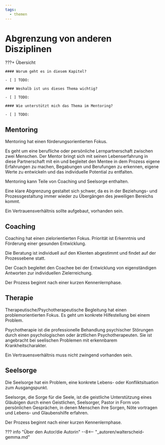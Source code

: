 ```yaml
---
tags:
  - themen
---
```



# Abgrenzung von anderen Disziplinen

???+ Übersicht

    #### Worum geht es in diesem Kapitel? 

    - [ ] TODO:

    #### Weshalb ist uns dieses Thema wichtig?  
    
    - [ ] TODO:

    #### Wie unterstützt mich das Thema im Mentoring?

    - [ ] TODO:

## Mentoring

Mentoring hat einen förderungsorientierten Fokus.

Es geht um eine berufliche oder persönliche
Lernpartnerschaft zwischen zwei Menschen. Der
Mentor bringt sich mit seinen Lebenserfahrung in
diese Partnerschaft mit ein und begleitet den
Mentee in dem Prozess eigene Erfahrungen zu
machen, Begabungen und Berufungen zu erkennen,
eigene Werte zu entwickeln und das individuelle
Potential zu entfalten.

Mentoring kann Teile von Coaching und Seelsorge
enthalten.

Eine klare Abgrenzung gestaltet sich schwer, da es in
der Beziehungs- und Prozessgestaltung immer
wieder zu Übergängen des jeweiligen Bereichs
kommt.

Ein Vertrauensverhältnis sollte aufgebaut,
vorhanden sein.

## Coaching

Coaching hat einen zielorientierten Fokus. Priorität
ist Erkenntnis und Förderung einer gesunden
Entwicklung.

Die Beratung ist individuell auf den Klienten
abgestimmt und findet auf der Prozessebene statt.

Der Coach begleitet den Coachee bei der
Entwicklung von eigenständigen Antworten zur
individuellen Zielerreichung.

Der Prozess beginnt nach einer kurzen
Kennenlernphase.

## Therapie

Therapeutische/Psychotherapeutische Begleitung
hat einen problemorientierten Fokus. Es geht um
konkrete Hilfestellung bei einem Problem.

Psychotherapie ist die professionelle Behandlung
psychischer Störungen durch einen psychologischen
oder ärztlichen Psychotherapeuten. Sie ist
angebracht bei seelischen Problemen mit
erkennbarem Krankheitscharakter.

Ein Vertrauensverhältnis muss nicht zwingend
vorhanden sein.

## Seelsorge

Die Seelsorge hat ein Problem, eine konkrete
Lebens- oder Konfliktsituation zum Ausgangspunkt.

Seelsorge, die Sorge für die Seele, ist die geistliche
Unterstützung eines Gläubigen durch einen
Geistlichen, Seelsorger, Pastor in Form von
persönlichen Gesprächen, in denen Menschen ihre
Sorgen, Nöte vortragen und Lebens- und
Glaubenshilfe erfahren.

Der Prozess beginnt nach einer kurzen
Kennenlernphase.

??? info "Über den Autor/die Autorin"
    --8<-- "_autoren/walterscheid-gemma.md"
